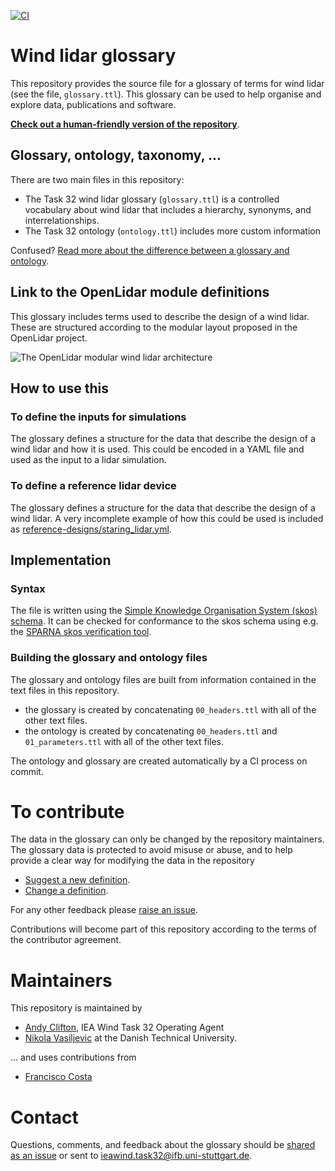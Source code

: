 [![CI](https://github.com/IEA-Wind-Task-32/wind-lidar-glossary/workflows/CI/badge.svg)](https://github.com/IEA-Wind-Task-32/wind-lidar-glossary/actions?query=workflow%3ACI)

# Wind lidar glossary
This repository provides the source file for a glossary of terms for wind lidar (see the file, `glossary.ttl`). This glossary can be used to help organise and explore data, publications and software.

[**Check out a human-friendly version of the repository**](https://data.windenergy.dtu.dk/ontologies/view/IEATask32Glossary/en/).

## Glossary, ontology, taxonomy, ...
There are two main files in this repository:
- The Task 32 wind lidar glossary (`glossary.ttl`) is a controlled vocabulary about wind lidar that includes a hierarchy, synonyms, and interrelationships.
- The Task 32 ontology (`ontology.ttl`) includes more custom information

Confused? [Read more about the difference between a glossary and ontology](https://asistdl.onlinelibrary.wiley.com/doi/epdf/10.1002/bult.2013.1720390211).

## Link to the OpenLidar module definitions
This glossary includes terms used to describe the design of a wind lidar. These are structured according to the modular layout proposed in the OpenLidar project.

![The OpenLidar modular wind lidar architecture](https://github.com/e-WindLidar/OpenLidarModuleDefinitions/blob/master/OpenLidarModules.png)

## How to use this

### To define the inputs for simulations
The glossary defines a structure for the data that describe the design of a wind lidar and how it is used. This could be encoded in a YAML file and used as the input to a lidar simulation.

### To define a reference lidar device
The glossary defines a structure for the data that describe the design of a wind lidar. A very incomplete example of how this could be used is included as [reference-designs/staring_lidar.yml](reference-designs/staring_lidar.yaml).

## Implementation

### Syntax
The file is written using the [Simple Knowledge Organisation System (skos) schema](https://www.w3.org/2009/08/skos-reference/skos.html). It can be checked for conformance to the skos schema using e.g. the [SPARNA skos verification tool](http://labs.sparna.fr/skos-testing-tool/test?url=https://raw.githubusercontent.com/IEA-Wind-Task-32/wind-lidar-glossary/main/glossary.ttl&rules=anr,chr,dcc,dlv,el,hr,husv,ilc,ipl,ml,mri,ncl,oc,oilt,ol,otc,rc,rrc,strc,tchbc,uc,ucil,urc,usr&format=html).

### Building the glossary and ontology files
The glossary and ontology files are built from information contained in the text files in this repository.
- the glossary is created by concatenating `00_headers.ttl` with all of the other text files.
- the ontology is created by concatenating `00_headers.ttl` and `01_parameters.ttl` with all of the other text files.

The ontology and glossary are created automatically by a CI process on commit.


# To contribute
The data in the glossary can only be changed by the repository maintainers. The glossary data is protected to avoid misuse or abuse, and to help provide a clear way for modifying the data in the repository
- [Suggest a new definition](https://github.com/IEA-Wind-Task-32/wind-lidar-glossary/issues/new?assignees=&labels=&template=new-definition.md&title=%5BNew+definition%5D).
- [Change a definition](https://github.com/IEA-Wind-Task-32/wind-lidar-glossary/issues/new?assignees=&labels=&template=change-definition.md&title=%5BChange+a+definition%5D).

For any other feedback please [raise an issue](https://github.com/IEA-Wind-Task-32/wind-lidar-glossary/issues/new?assignees=&labels=&template=new-definition.md&title=%5BNew+definition%5D).

Contributions will become part of this repository according to the terms of the contributor agreement.

# Maintainers
This repository is maintained by
- [Andy Clifton](https://github.com/andyclifton), IEA Wind Task 32 Operating Agent
- [Nikola Vasiljevic](niva83) at the Danish Technical University.

... and uses contributions from
- [Francisco Costa](https://github.com/pacocosta)


# Contact
Questions, comments, and feedback about the glossary should be [shared as an issue](https://github.com/IEA-Wind-Task-32/wind-lidar-glossary/issues/new/choose) or sent to ieawind.task32@ifb.uni-stuttgart.de.
